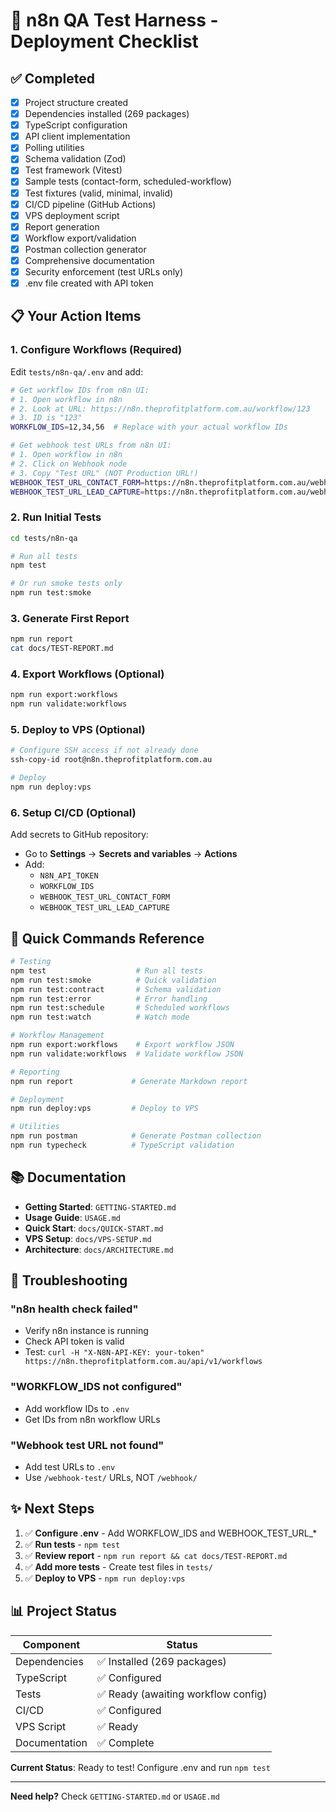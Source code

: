 # 🚀 n8n QA Test Harness - Deployment Checklist

## ✅ Completed

- [x] Project structure created
- [x] Dependencies installed (269 packages)
- [x] TypeScript configuration
- [x] API client implementation
- [x] Polling utilities
- [x] Schema validation (Zod)
- [x] Test framework (Vitest)
- [x] Sample tests (contact-form, scheduled-workflow)
- [x] Test fixtures (valid, minimal, invalid)
- [x] CI/CD pipeline (GitHub Actions)
- [x] VPS deployment script
- [x] Report generation
- [x] Workflow export/validation
- [x] Postman collection generator
- [x] Comprehensive documentation
- [x] Security enforcement (test URLs only)
- [x] .env file created with API token

## 📋 Your Action Items

### 1. Configure Workflows (Required)

Edit `tests/n8n-qa/.env` and add:

```bash
# Get workflow IDs from n8n UI:
# 1. Open workflow in n8n
# 2. Look at URL: https://n8n.theprofitplatform.com.au/workflow/123
# 3. ID is "123"
WORKFLOW_IDS=12,34,56  # Replace with your actual workflow IDs

# Get webhook test URLs from n8n UI:
# 1. Open workflow in n8n
# 2. Click on Webhook node
# 3. Copy "Test URL" (NOT Production URL!)
WEBHOOK_TEST_URL_CONTACT_FORM=https://n8n.theprofitplatform.com.au/webhook-test/your-path
WEBHOOK_TEST_URL_LEAD_CAPTURE=https://n8n.theprofitplatform.com.au/webhook-test/your-path
```

### 2. Run Initial Tests

```bash
cd tests/n8n-qa

# Run all tests
npm test

# Or run smoke tests only
npm run test:smoke
```

### 3. Generate First Report

```bash
npm run report
cat docs/TEST-REPORT.md
```

### 4. Export Workflows (Optional)

```bash
npm run export:workflows
npm run validate:workflows
```

### 5. Deploy to VPS (Optional)

```bash
# Configure SSH access if not already done
ssh-copy-id root@n8n.theprofitplatform.com.au

# Deploy
npm run deploy:vps
```

### 6. Setup CI/CD (Optional)

Add secrets to GitHub repository:
- Go to **Settings** → **Secrets and variables** → **Actions**
- Add:
  - `N8N_API_TOKEN`
  - `WORKFLOW_IDS`
  - `WEBHOOK_TEST_URL_CONTACT_FORM`
  - `WEBHOOK_TEST_URL_LEAD_CAPTURE`

## 🎯 Quick Commands Reference

```bash
# Testing
npm test                    # Run all tests
npm run test:smoke          # Quick validation
npm run test:contract       # Schema validation
npm run test:error          # Error handling
npm run test:schedule       # Scheduled workflows
npm run test:watch          # Watch mode

# Workflow Management
npm run export:workflows    # Export workflow JSON
npm run validate:workflows  # Validate workflow JSON

# Reporting
npm run report             # Generate Markdown report

# Deployment
npm run deploy:vps         # Deploy to VPS

# Utilities
npm run postman            # Generate Postman collection
npm run typecheck          # TypeScript validation
```

## 📚 Documentation

- **Getting Started**: `GETTING-STARTED.md`
- **Usage Guide**: `USAGE.md`
- **Quick Start**: `docs/QUICK-START.md`
- **VPS Setup**: `docs/VPS-SETUP.md`
- **Architecture**: `docs/ARCHITECTURE.md`

## 🐛 Troubleshooting

### "n8n health check failed"
- Verify n8n instance is running
- Check API token is valid
- Test: `curl -H "X-N8N-API-KEY: your-token" https://n8n.theprofitplatform.com.au/api/v1/workflows`

### "WORKFLOW_IDS not configured"
- Add workflow IDs to `.env`
- Get IDs from n8n workflow URLs

### "Webhook test URL not found"
- Add test URLs to `.env`
- Use `/webhook-test/` URLs, NOT `/webhook/`

## ✨ Next Steps

1. ✅ **Configure .env** - Add WORKFLOW_IDS and WEBHOOK_TEST_URL_*
2. ✅ **Run tests** - `npm test`
3. ✅ **Review report** - `npm run report && cat docs/TEST-REPORT.md`
4. ✅ **Add more tests** - Create test files in `tests/`
5. ✅ **Deploy to VPS** - `npm run deploy:vps`

## 📊 Project Status

| Component | Status |
|-----------|--------|
| Dependencies | ✅ Installed (269 packages) |
| TypeScript | ✅ Configured |
| Tests | ✅ Ready (awaiting workflow config) |
| CI/CD | ✅ Configured |
| VPS Script | ✅ Ready |
| Documentation | ✅ Complete |

**Current Status**: Ready to test! Configure .env and run `npm test`

---

**Need help?** Check `GETTING-STARTED.md` or `USAGE.md`
